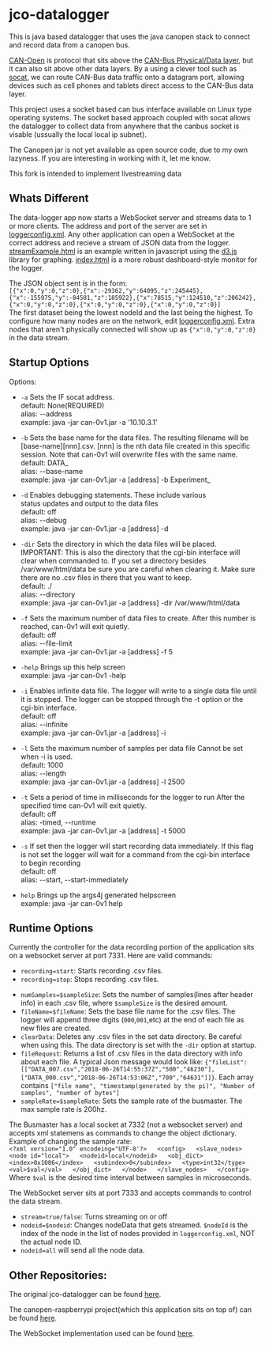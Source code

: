 # jco-datalogger
This is java based datalogger that uses the java canopen stack to connect and record data from a canopen bus.

[CAN-Open](http://www.can-cia.org/index.php?id=canopen) is protocol that sits above the 
[CAN-Bus Physical/Data layer](http://www.can-cia.org/index.php?id=systemdesign-can-physicallayer),
but it can also sit above other data layers.  By a using a clever tool such as [socat](http://linux.die.net/man/1/socat),
we can route CAN-Bus data traffic onto a datagram port, allowing devices such as cell phones and tablets direct access to the
CAN-Bus data layer.

This project uses a socket based can bus interface available on Linux type operating systems.  The socket based approach coupled with socat 
allows the datalogger to collect data from anywhere that the canbus socket is visable (ussually the local local ip subnet).  

The Canopen jar is not yet available as open source code, due to my own lazyness.  If you are interesting in working with it, let me know.

This fork is intended to implement livestreaming data

## Whats Different  
  
The data-logger app now starts a WebSocket server and streams data to 1 or
more clients. The address and port
of the server are set in
[loggerconfig.xml](https://github.com/Awalrod/jco-datalogger/blob/master/code/loggerconfig.xml).
Any other application can open a WebSocket at the correct address and
recieve a stream of JSON data from the logger.
[streamExample.html](https://github.com/Awalrod/jco-datalogger/blob/master/code/examples/streamExample.html) is an example
written in javascript using the [d3.js](https://d3js.org/) library for
graphing. [index.html](https://github.com/Awalrod/jco-datalogger/blob/master/code/examples/index.html) is a more
robust dashboard-style monitor for the logger.

The JSON object sent is in the form:  
`[{"x":0,"y":0,"z":0},{"x":-29362,"y":64095,"z":245445},{"x":-155975,"y":-84501,"z":185922},{"x":78515,"y":124510,"z":206242},{"x":0,"y":0,"z":0},{"x":0,"y":0,"z":0},{"x":0,"y":0,"z":0}]`  
The first dataset being the lowest nodeId and the last being the highest. To
configure how many nodes are on the network, edit 
[loggerconfig.xml](jco-datalogger/code/loggerconfig.xml). Extra nodes that
aren't physically connected will show up as `{"x":0,"y":0,"z":0}` in the
data stream.

## Startup Options
Options:

+ `-a`      Sets the IF socat address.  
        default: None(REQUIRED)  
        alias: --address  
        example: java -jar can-0v1.jar -a '10.10.3.1'  

+ `-b`      Sets the base name for the data files. The resulting
        filename will be [base-name][nnn].csv. [nnn] is the nth
        data file created in this specific session. Note that
        can-0v1 will overwrite files with the same name.  
        default: DATA_  
        alias: --base-name  
        example: java -jar can-0v1.jar  -a [address] -b Experiment_  

+ `-d`     Enables debugging statements. These include various  
        status updates and output to the data files  
        default: off  
        alias: --debug  
        example: java -jar can-0v1.jar  -a [address] -d  

+ `-dir`    Sets the directory in which the data files will be placed.   
        IMPORTANT: This is also the directory that the cgi-bin
                interface will clear when commanded to. If you set a
                directory besides /var/www/html/data be sure you are careful
                when clearing it. Make sure there are no .csv files in there
                that you want to keep.  
        default: ./  
        alias: --directory  
        example: java -jar can-0v1.jar  -a [address] -dir /var/www/html/data  

+ `-f`      Sets the maximum number of data files to create. After
        this number is reached, can-0v1 will exit quietly.  
        default: off  
        alias: --file-limit  
        example: java -jar can-0v1.jar -a [address] -f 5  

+ `-help`   Brings up this help screen  
        example: java -jar can-0v1 -help  

+ `-i`      Enables infinite data file. The logger will
        write to a single data file until it is stopped.
        The logger can be stopped through the -t option or
        the cgi-bin interface.    
        default: off  
        alias: --infinite  
        example: java -jar can-0v1.jar -a [address] -i  

+ `-l`      Sets the maximum number of samples per data file
        Cannot be set when -i is used.  
        default: 1000  
        alias: --length  
        example: java -jar can-0v1.jar  -a [address] -l 2500  

+ `-t`      Sets a period of time in milliseconds for the logger to run
        After the specified time can-0v1 will exit quietly.  
        default: off  
        alias: -timed, --runtime  
        example: java -jar can-0v1.jar  -a [address] -t 5000  

+ `-s`      If set then the logger will start recording data immediately.
        If this flag is not set the logger will wait for a 
        command from the cgi-bin interface to begin recording  
        default: off  
        alias: --start, --start-immediately  

+ `help`    Brings up the args4j generated helpscreen  
        example: java -jar can-0v1 help  



## Runtime Options 
Currently the controller for the data recording portion of the application
sits on a websocket server at port 7331. Here are valid commands:  
+ `recording=start`: Starts recording .csv files.  
+ `recording=stop`: Stops recording .csv files.
<!---+ `status\n`: Returns a brief status message that includes:  
	Recording/Not Recording  
	Samples per file  
	Base Filename  
	Start time (if recording)  
	Runtime (if recording)
--->  
+ `numSamples=$sampleSize`: Sets the number of samples(lines after header info) in each .csv file, where `$sampleSize` is the desired amount.
+ `fileName=$fileName`: Sets the base file name for the .csv files. The logger will append three digits (`000`,`001`,etc) at the end of each file as new files are created.  
+ `clearData`: Deletes any .csv files in the set data directory. Be careful when using this. The data directory is set with the `-dir` option at startup. 
+ `fileRequest`: Returns a list of .csv files in the data directory with info about each file. A typical Json message would look like: `{"fileList": [["DATA_007.csv","2018-06-26T14:55:37Z","500","46230"],["DATA_000.csv","2018-06-26T14:53:06Z","700","64631"]]}`. Each array contains `["file name", "timestamp(generated by the pi)", "Number of samples", "number of bytes"]`  
+ `sampleRate=$sampleRate`: Sets the sample rate of the busmaster. The max sample rate is 200hz.



The Busmaster has a local socket at 7332 (not a websocket server) and accepts xml statemens as commands to change the object
dictionary. Example of changing the sample rate:  
`<?xml version="1.0" encodeing="UTF-8'?>  
<config>  
	<slave_nodes>  
		<node id="local">  
			<nodeid>local</nodeid>  
			<obj_dict>  
				<index>0x1006</index>  
				<subindex>0</subindex>  
				<type>int32</type>  
				<val>$val</val>  
			</obj_dict>  
		</node>  
	</slave_nodes>  
</config>`  
Where `$val` is the desired time interval between samples in microseconds.  

The WebSocket server sits at port 7333 and accepts commands to control the data stream.
+ `stream=true/false`: Turns streaming on or off
+ `nodeid=$nodeid`: Changes nodeData that gets streamed. `$nodeId` is the index of the node in the list of nodes provided in `loggerconfig.xml`, NOT the actual node ID.  
+ `nodeid=all` will send all the node data.  


## Other Repositories:
The original jco-datalogger can be found 
[here](https://github.com/mpcrowe/jco-datalogger).  

The canopen-raspberrypi project(which this application sits on top of) can
be found [here](https://github.com/mpcrowe/canopen-raspberrypi).  

The WebSocket implementation used can be found
[here](https://github.com/TooTallNate/Java-WebSocket). 

